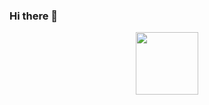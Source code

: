 ### Hi there 👋

<div id="header" align="center">
  <img src="https://media.giphy.com/media/media/13HgwGsXF0aiGY/giphy.gif" width="100"/>
</div>

